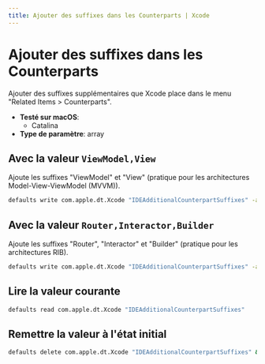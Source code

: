 ```yaml
---
title: Ajouter des suffixes dans les Counterparts | Xcode
---
```


# Ajouter des suffixes dans les Counterparts

Ajouter des suffixes supplémentaires que Xcode place dans le menu "Related Items > Counterparts".

<!-- break lists -->

- **Testé sur macOS**:
  - Catalina
- **Type de paramètre**: array

## Avec la valeur `ViewModel,View`

Ajoute les suffixes "ViewModel" et "View" (pratique pour les architectures Model-View-ViewModel (MVVM)).

```bash
defaults write com.apple.dt.Xcode "IDEAdditionalCounterpartSuffixes" -array-add "ViewModel" "View" && killall Xcode
```

## Avec la valeur `Router,Interactor,Builder`

Ajoute les suffixes "Router", "Interactor" et "Builder" (pratique pour les architectures RIB).

```bash
defaults write com.apple.dt.Xcode "IDEAdditionalCounterpartSuffixes" -array-add "Router" "Interactor" "Builder" && killall Xcode
```

## Lire la valeur courante

```bash
defaults read com.apple.dt.Xcode "IDEAdditionalCounterpartSuffixes"
```

## Remettre la valeur à l'état initial

```bash
defaults delete com.apple.dt.Xcode "IDEAdditionalCounterpartSuffixes" && killall Xcode
```
